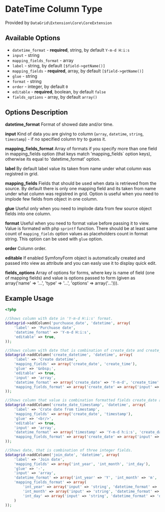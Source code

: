# DateTime Column Type #

Provided by ``DataGrid\Extension\Core\CoreExtension``

## Available Options ##

* ``datetime_format`` - **required**, string, by default ``Y-m-d H:i:s``
* ``input`` - string
* ``mapping_fields_format`` - array
* ``label`` - string, by default ``[$field->getName()]``
* ``mapping_fields`` - **required**, array, by default ``[$field->getName()]``
* ``glue`` - string
* ``format`` - string
* ``order`` - integer, by default ``0``
* ``editable`` - **required**, boolean, by default ``false``
* ``fields_options`` - array, by default ``array()``

## Options Description ##

**datetime_format** Format of showed date and/or time.

**input** Kind of data you are giving to column (``array``, ``datetime``, ``string``, ``timestamp``) - if no specified column try to guess it.

**mapping_fields_format** Array of formats if you specify more than one field in mapping_fields option (that keys match 'mapping_fields` option keys), otherwise its equal to 'datetime_format' option.

**label** By default label value its taken from name under what column was registred in grid. 

**mapping_fields** Fields that should be used when data is retrieved from the source. By default there is only one mapping 
field and its taken from name under what column was registred in grid. 
Option is useful when you need to implode few fields from object in one column. 

**glue** Useful only when you need to implode data from few source object fields into one column.

**format** Useful when you need to format value before passing it to view. Value is formated with php ``sprintf`` function. There should be at least same count of ``mapping_fields`` option 
values as placeholders count in format string. This option can be used with ``glue`` option.

**order** Column order. 

**editable** If enabled SymfonyForm object is automatically created and passed into view as attribute and you can easly use it to display quick edit.

**fields_options** Array of options for forms, where key is name of field (one of mapping fields) and value is options passed to form
(given as array('name' => '...', 'type' => '...', 'options' => array('...'))).

## Example Usage ##

``` php
<?php

//Shows column with date in 'Y-m-d H:i:s' format.
$datagrid->addColumn('purchuase_date', 'datetime', array(
    'label' => 'Purchuase date', 
    'datetime_format' => 'Y-m-d H:i:s',
    'editable' => true,
));

//Shows column with date that is combination of create_date and create_time fields.
$datagrid->addColumn('create_datetime', 'datetime', array(
    'label' => 'Create datetime',
    'mapping_fields' => array('create_date', 'create_time'),
    'glue' => '&nbsp;',
    'editable' => true,
    'input' => 'array',
    'datetime_format' => array('create_date' => 'Y-m-d', 'create_time' => "H:i:s"),
    'mapping_fields_format' => array('create_date' => array('input' => 'datetime'), 'create_time' => array('input' => 'datetime')),
));

//Shows column that value is combination formatted fields create_date and timestamp.
$datagrid->addColumn('create_date_timestamp', 'datetime', array(
    'label' => 'Crate date from timestamp',
    'mapping_fields' => array('create_date', 'timestamp'),
    'glue' => '<br/>',
    'editable' => true,
    'input' => 'array',
    'datetime_format' => array('timestamp' => 'Y-m-d h:i:s', 'create_date' => 'Y-m-d'),
    'mapping_fields_format' => array('create_date' => array('input' => 'datetime'), 'timestamp' => array('input' => 'timestamp'))
));

//Shows date, that is combination of three integer fields.
$datagrid->addColumn('join_date', 'datetime', array(
    'label' => 'Join date',
    'mapping_fields' => array('int_year', 'int_month', 'int_day'),
    'glue' => '-',
    'input' => 'array',
    'datetime_format' => array('int_year' => 'Y', 'int_month' => 'm', 'int_day' => 'd'),
    'mapping_fields_format' => array(
        'int_year' => array('input' => 'string', 'datetime_format' => 'Y'),
        'int_month' => array('input' => 'string', 'datetime_format' => 'm'),
        'int_day' => array('input' => 'string', 'datetime_format' => 'd')
    )
));

```
